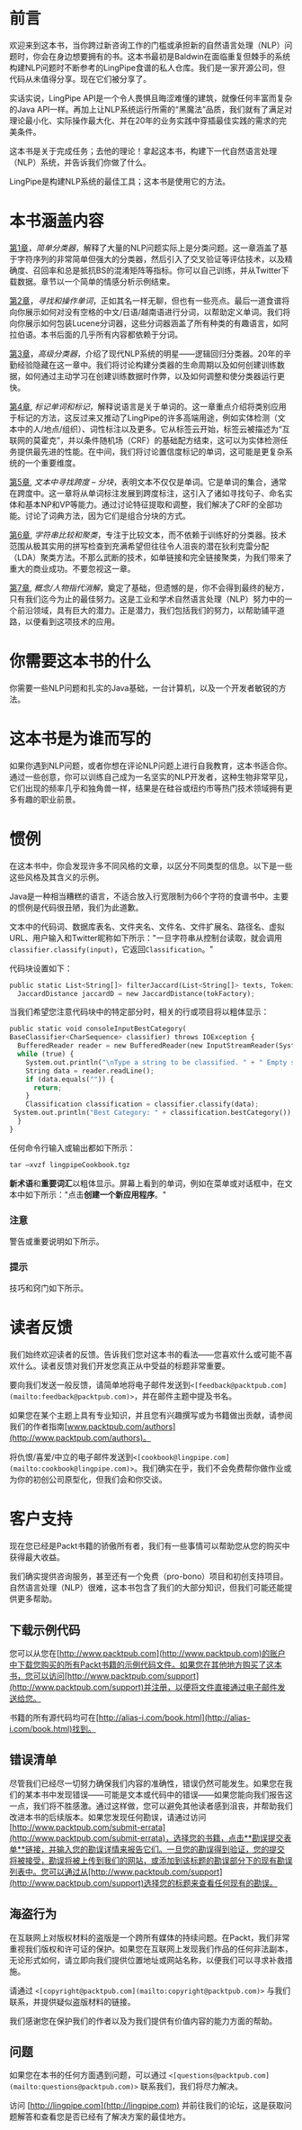 # 前言

欢迎来到这本书，当你跨过新咨询工作的门槛或承担新的自然语言处理（NLP）问题时，你会在身边想要拥有的书。这本书最初是Baldwin在面临重复但棘手的系统构建NLP问题时不断参考的LingPipe食谱的私人仓库。我们是一家开源公司，但代码从未值得分享。现在它们被分享了。

实话实说，LingPipe API是一个令人畏惧且晦涩难懂的建筑，就像任何丰富而复杂的Java API一样。再加上让NLP系统运行所需的“黑魔法”品质，我们就有了满足对理论最小化、实际操作最大化、并在20年的业务实践中穿插最佳实践的需求的完美条件。

这本书是关于完成任务；去他的理论！拿起这本书，构建下一代自然语言处理（NLP）系统，并告诉我们你做了什么。

LingPipe是构建NLP系统的最佳工具；这本书是使用它的方法。

# 本书涵盖内容

[第1章](part0014_split_000.html#page "Chapter 1. Simple Classifiers")，*简单分类器*，解释了大量的NLP问题实际上是分类问题。这一章涵盖了基于字符序列的非常简单但强大的分类器，然后引入了交叉验证等评估技术，以及精确度、召回率和总是抵抗BS的混淆矩阵等指标。你可以自己训练，并从Twitter下载数据。章节以一个简单的情感分析示例结束。

[第2章](part0027_split_000.html#page "Chapter 2. Finding and Working with Words")，*寻找和操作单词*，正如其名一样无聊，但也有一些亮点。最后一道食谱将向你展示如何对没有空格的中文/日语/越南语进行分词，以帮助定义单词。我们将向你展示如何包装Lucene分词器，这些分词器涵盖了所有种类的有趣语言，如阿拉伯语。本书后面的几乎所有内容都依赖于分词。

[第3章](part0036_split_000.html#page "Chapter 3. Advanced Classifiers")，*高级分类器*，介绍了现代NLP系统的明星——逻辑回归分类器。20年的辛勤经验隐藏在这一章中。我们将讨论构建分类器的生命周期以及如何创建训练数据，如何通过主动学习在创建训练数据时作弊，以及如何调整和使分类器运行更快。

[第4章](part0051_split_000.html#page "第4章. 标记单词和标记"), *标记单词和标记*，解释说语言是关于单词的。这一章重点介绍将类别应用于标记的方法，这反过来又推动了LingPipe的许多高端用途，例如实体检测（文本中的人/地点/组织）、词性标注以及更多。它从标签云开始，标签云被描述为“互联网的莫霍克”，并以条件随机场（CRF）的基础配方结束，这可以为实体检测任务提供最先进的性能。在中间，我们将讨论置信度标记的单词，这可能是更复杂系统的一个重要维度。

[第5章](part0061_split_000.html#page "第5章. 文本中寻找跨度 – 分块"), *文本中寻找跨度 – 分块*，表明文本不仅仅是单词。它是单词的集合，通常在跨度中。这一章将从单词标注发展到跨度标注，这引入了诸如寻找句子、命名实体和基本NP和VP等能力。通过讨论特征提取和调整，我们解决了CRF的全部功能。讨论了词典方法，因为它们是组合分块的方式。

[第6章](part0075_split_000.html#page "第6章. 字符串比较和聚类"), *字符串比较和聚类*，专注于比较文本，而不依赖于训练好的分类器。技术范围从极其实用的拼写检查到充满希望但往往令人沮丧的潜在狄利克雷分配（LDA）聚类方法。不那么武断的技术，如单链接和完全链接聚类，为我们带来了重大的商业成功。不要忽视这一章。

[第7章](part0085_split_000.html#page "第7章. 概念/人物指代消解"), *概念/人物指代消解*，奠定了基础，但遗憾的是，你不会得到最终的秘方，只有我们迄今为止的最佳努力。这是工业和学术自然语言处理（NLP）努力中的一个前沿领域，具有巨大的潜力。正是潜力，我们包括我们的努力，以帮助铺平道路，以便看到这项技术的应用。

# 你需要这本书的什么

你需要一些NLP问题和扎实的Java基础，一台计算机，以及一个开发者敏锐的方法。

# 这本书是为谁而写的

如果你遇到NLP问题，或者你想在评论NLP问题上进行自我教育，这本书适合你。通过一些创意，你可以训练自己成为一名坚实的NLP开发者，这种生物非常罕见，它们出现的频率几乎和独角兽一样，结果是在硅谷或纽约市等热门技术领域拥有更多有趣的职业前景。

# 惯例

在这本书中，你会发现许多不同风格的文章，以区分不同类型的信息。以下是一些这些风格及其含义的示例。 

Java是一种相当糟糕的语言，不适合放入行宽限制为66个字符的食谱书中。主要的惯例是代码很丑陋，我们为此道歉。

文本中的代码词、数据库表名、文件夹名、文件名、文件扩展名、路径名、虚拟URL、用户输入和Twitter昵称如下所示："一旦字符串从控制台读取，就会调用`classifier.classify(input)`，它返回`Classification`。"

代码块设置如下：

```py
public static List<String[]> filterJaccard(List<String[]> texts, TokenizerFactory tokFactory, double cutoff) {
  JaccardDistance jaccardD = new JaccardDistance(tokFactory);
```

当我们希望您注意代码块中的特定部分时，相关的行或项目将以粗体显示：

```py
public static void consoleInputBestCategory(
BaseClassifier<CharSequence> classifier) throws IOException {
  BufferedReader reader = new BufferedReader(new InputStreamReader(System.in));
  while (true) {
    System.out.println("\nType a string to be classified. " + " Empty string to quit.");
    String data = reader.readLine();
    if (data.equals("")) {
      return;
    }
    Classification classification = classifier.classify(data);
 System.out.println("Best Category: " + classification.bestCategory());
  }
}
```

任何命令行输入或输出都如下所示：

```py
tar –xvzf lingpipeCookbook.tgz

```

**新术语**和**重要词汇**以粗体显示。屏幕上看到的单词，例如在菜单或对话框中，在文本中如下所示："点击**创建一个新应用程序**。"

### 注意

警告或重要说明如下所示。

### 提示

技巧和窍门如下所示。

# 读者反馈

我们始终欢迎读者的反馈。告诉我们您对这本书的看法——您喜欢什么或可能不喜欢什么。读者反馈对我们开发您真正从中受益的标题非常重要。

要向我们发送一般反馈，请简单地将电子邮件发送到`<[feedback@packtpub.com](mailto:feedback@packtpub.com)>`，并在邮件主题中提及书名。

如果您在某个主题上具有专业知识，并且您有兴趣撰写或为书籍做出贡献，请参阅我们的作者指南[www.packtpub.com/authors](http://www.packtpub.com/authors)。

将仇恨/喜爱/中立的电子邮件发送到`<[cookbook@lingpipe.com](mailto:cookbook@lingpipe.com)>`。我们确实在乎，我们不会免费帮你做作业或为你的初创公司原型化，但我们会和你交谈。

# 客户支持

现在您已经是Packt书籍的骄傲所有者，我们有一些事情可以帮助您从您的购买中获得最大收益。

我们确实提供咨询服务，甚至还有一个免费（pro-bono）项目和初创支持项目。自然语言处理（NLP）很难，这本书包含了我们的大部分知识，但我们可能还能提供更多帮助。

## 下载示例代码

您可以从您在[http://www.packtpub.com](http://www.packtpub.com)的账户中下载您购买的所有Packt书籍的示例代码文件。如果您在其他地方购买了这本书，您可以访问[http://www.packtpub.com/support](http://www.packtpub.com/support)并注册，以便将文件直接通过电子邮件发送给您。

书籍的所有源代码均可在[http://alias-i.com/book.html](http://alias-i.com/book.html)找到。

## 错误清单

尽管我们已经尽一切努力确保我们内容的准确性，错误仍然可能发生。如果您在我们的某本书中发现错误——可能是文本或代码中的错误——如果您能向我们报告这一点，我们将不胜感激。通过这样做，您可以避免其他读者感到沮丧，并帮助我们改进本书的后续版本。如果您发现任何勘误，请通过访问[http://www.packtpub.com/submit-errata](http://www.packtpub.com/submit-errata)，选择您的书籍，点击**勘误提交表单**链接，并输入您的勘误详情来报告它们。一旦您的勘误得到验证，您的提交将被接受，勘误将被上传到我们的网站，或添加到该标题的勘误部分下的现有勘误列表中。您可以通过从[http://www.packtpub.com/support](http://www.packtpub.com/support)选择您的标题来查看任何现有的勘误。

## 海盗行为

在互联网上对版权材料的盗版是一个跨所有媒体的持续问题。在Packt，我们非常重视我们版权和许可证的保护。如果您在互联网上发现我们作品的任何非法副本，无论形式如何，请立即向我们提供位置地址或网站名称，以便我们可以寻求补救措施。

请通过 `<[copyright@packtpub.com](mailto:copyright@packtpub.com)>` 与我们联系，并提供疑似盗版材料的链接。

我们感谢您在保护我们的作者以及为我们提供有价值内容的能力方面的帮助。

## 问题

如果您在本书的任何方面遇到问题，可以通过 `<[questions@packtpub.com](mailto:questions@packtpub.com)>` 联系我们，我们将尽力解决。

访问 [http://lingpipe.com](http://lingpipe.com) 并前往我们的论坛，这是获取问题解答和查看您是否已经有了解决方案的最佳地方。
